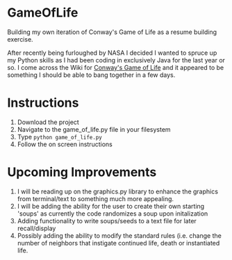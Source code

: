 # GameOfLife
Building my own iteration of Conway's Game of Life as a resume building exercise.

After recently being furloughed by NASA I decided I wanted to spruce up my Python skills as I had been coding in exclusively Java for the last year or so.  I come across the Wiki for [Conway's Game of Life](https://en.wikipedia.org/wiki/Conway%27s_Game_of_Life) and it appeared to be something I should be able to bang together in a few days.

# Instructions
1. Download the project
2. Navigate to the game_of_life.py file in your filesystem
3. Type ```python game_of_life.py```
4. Follow the on screen instructions

# Upcoming Improvements
1. I will be reading up on the graphics.py library to enhance the graphics from terminal/text to something much more appealing.
2. I will be adding the ability for the user to create their own starting 'soups' as currently the code randomizes a soup upon initalization
3. Adding functionality to write soups/seeds to a text file for later recall/display
4. Possibly adding the ability to modify the standard rules (i.e. change the number of neighbors that instigate continued life, death or instantiated life.
